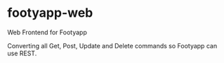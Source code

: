 # footyapp-web
Web Frontend for Footyapp

Converting all Get, Post, Update and Delete commands so Footyapp can use REST.